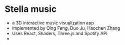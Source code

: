 # Stella music 
- a 3D interactive music visualization app
- implemented by Qing Feng, Duo Ju, Haochen Zhang
- Uses React, Shaders, Three.js and Spotify API
-
